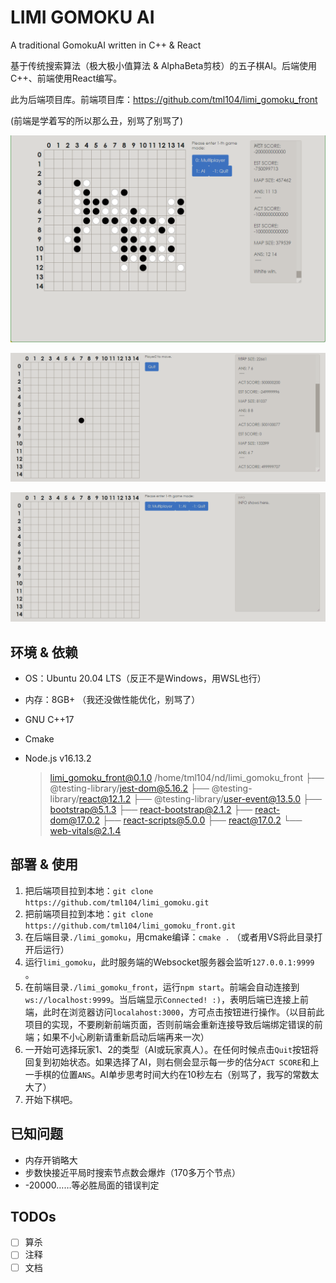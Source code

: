 # LIMI GOMOKU AI

A traditional GomokuAI written in C++ & React

基于传统搜索算法（极大极小值算法 & AlphaBeta剪枝）的五子棋AI。后端使用C++、前端使用React编写。

此为后端项目库。前端项目库：https://github.com/tml104/limi_gomoku_front

(前端是学着写的所以那么丑，别骂了别骂了)

![](pic/Snipaste_2022-02-12_19-17-21.png)

![](/pic/limi_gomoku_gif.gif)

![](/pic/limi_gomoku_gif2.gif)

## 环境 & 依赖

- OS：Ubuntu 20.04 LTS（反正不是Windows，用WSL也行）

- 内存：8GB+ （我还没做性能优化，别骂了）

- GNU C++17

- Cmake

- Node.js v16.13.2

  > limi_gomoku_front@0.1.0 /home/tml104/nd/limi_gomoku_front
  > ├── @testing-library/jest-dom@5.16.2
  > ├── @testing-library/react@12.1.2
  > ├── @testing-library/user-event@13.5.0
  > ├── bootstrap@5.1.3
  > ├── react-bootstrap@2.1.2
  > ├── react-dom@17.0.2
  > ├── react-scripts@5.0.0
  > ├── react@17.0.2
  > └── web-vitals@2.1.4

## 部署 & 使用

1. 把后端项目拉到本地：`git clone https://github.com/tml104/limi_gomoku.git`
2. 把前端项目拉到本地：`git clone https://github.com/tml104/limi_gomoku_front.git`
3. 在后端目录`./limi_gomoku`，用cmake编译：`cmake .` （或者用VS将此目录打开后运行）
4. 运行`limi_gomoku`，此时服务端的Websocket服务器会监听`127.0.0.1:9999` 。
5. 在前端目录`./limi_gomoku_front`，运行`npm start`。前端会自动连接到`ws://localhost:9999`。当后端显示`Connected! :)`，表明后端已连接上前端，此时在浏览器访问`localahost:3000`，方可点击按钮进行操作。（以目前此项目的实现，不要刷新前端页面，否则前端会重新连接导致后端绑定错误的前端；如果不小心刷新请重新启动后端再来一次）
6. 一开始可选择玩家1、2的类型（AI或玩家真人）。在任何时候点击`Quit`按钮将回复到初始状态。如果选择了AI，则右侧会显示每一步的估分`ACT SCORE`和上一手棋的位置`ANS`。AI单步思考时间大约在10秒左右（别骂了，我写的常数太大了）
7. 开始下棋吧。



## 已知问题

- 内存开销略大
- 步数快接近平局时搜索节点数会爆炸（170多万个节点）
- -20000……等必胜局面的错误判定



## TODOs

- [ ] 算杀
- [ ] 注释
- [ ] 文档
